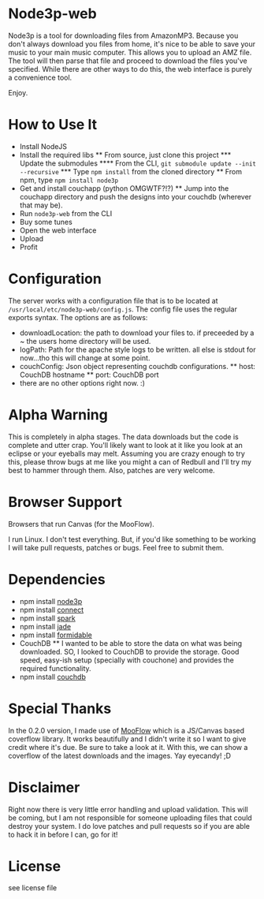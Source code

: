 Node3p-web
===============

Node3p is a tool for downloading files from AmazonMP3. Because you don't always download you files from home, it's nice to be able to save your music to your main music computer. This allows you to upload an AMZ file. The tool will then parse that file and proceed to download the files you've specified. While there are other ways to do this, the web interface is purely a convenience tool.

Enjoy.


How to Use It
===============

* Install NodeJS
* Install the required libs
** From source, just clone this project
*** Update the submodules
**** From the CLI, `git submodule update --init --recursive`
*** Type `npm install` from the cloned directory 
** From npm, type `npm install node3p`
* Get and install couchapp (python OMGWTF?!?)
** Jump into the couchapp directory and push the designs into your couchdb (wherever that may be).
* Run `node3p-web` from the CLI
* Buy some tunes
* Open the web interface
* Upload
* Profit


Configuration
==============

The server works with a configuration file that is to be located at `/usr/local/etc/node3p-web/config.js`. The config file uses the regular exports syntax. The options are as follows:

* downloadLocation: the path to download your files to. if preceeded by a ~ the users home directory will be used.
* logPath: Path for the apache style logs to be written. all else is stdout for now...tho this will change at some point.
* couchConfig: Json object representing couchdb configurations.
** host: CouchDB hostname
** port: CouchDB port
* there are no other options right now. :)


Alpha Warning
==============

This is completely in alpha stages. The data downloads but the code is complete and utter crap. You'll likely want to look at it like you look at an eclipse or your eyeballs may melt. Assuming you are crazy enough to try this, please throw bugs at me like you might a can of Redbull and I'll try my best to hammer through them. Also, patches are very welcome.


Browser Support
==============

Browsers that run Canvas (for the MooFlow).

I run Linux. I don't test everything. But, if you'd like something to be working I will take pull requests, patches or bugs. Feel free to submit them.


Dependencies
==============

* npm install [node3p](http://github.com/ncb000gt/node3p/)
* npm install [connect](http://github.com/senchalabs/connect/)
* npm install [spark](http://github.com/senchalabs/spark/)
* npm install [jade](http://github.com/senchalabs/spark/)
* npm install [formidable](http://github.com/senchalabs/spark/)
* CouchDB
** I wanted to be able to store the data on what was being downloaded. SO, I looked to CouchDB to provide the storage. Good speed, easy-ish setup (specially with couchone) and provides the required functionality.
* npm install [couchdb](http://github.com/felixge/node-couchdb/)


Special Thanks
==============

In the 0.2.0 version, I made use of [MooFlow](http://www.outcut.de/MooFlow/) which is a JS/Canvas based coverflow library. It works beautifully and I didn't write it so I want to give credit where it's due. Be sure to take a look at it. With this, we can show a coverflow of the latest downloads and the images. Yay eyecandy! ;D


Disclaimer
==============

Right now there is very little error handling and upload validation. This will be coming, but I am not responsible for someone uploading files that could destroy your system. I do love patches and pull requests so if you are able to hack it in before I can, go for it!


License
===============

see license file